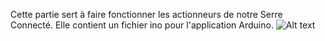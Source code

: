 Cette partie sert à faire fonctionner les actionneurs de notre Serre Connecté. Elle contient un fichier ino pour l'application Arduino.
![Alt text](https://github.com/EminFr/Serre_Connecte/tree/main/Code_Actionneur28022024/img/Montage_Serre_face.jpg)
